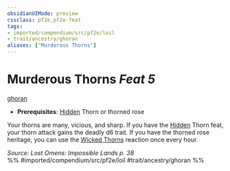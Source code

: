 ```yaml
---
obsidianUIMode: preview
cssclass: pf2e,pf2e-feat
tags:
- imported/compendium/src/pf2e/loil
- trait/ancestry/ghoran
aliases: ["Murderous Thorns"]
---
```

# Murderous Thorns  *Feat 5*  
[ghoran](ghoran-loil.md)  

- **Prerequisites**: [Hidden](conditions.md#Hidden) Thorn or thorned rose

Your thorns are many, vicious, and sharp. If you have the [Hidden](conditions.md#Hidden) Thorn feat, your thorn attack gains the deadly d6 trait. If you have the thorned rose heritage, you can use the [Wicked Thorns](wicked-thorns-loil.md) reaction once every hour.

*Source: Lost Omens: Impossible Lands p. 38*  
%% #imported/compendium/src/pf2e/loil #trait/ancestry/ghoran %%